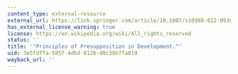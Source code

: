 ```yaml
---
content_type: external-resource
external_url: https://link.springer.com/article/10.1007/s10988-022-09364-z
has_external_license_warning: true
license: https://en.wikipedia.org/wiki/All_rights_reserved
status: ''
title: '"Principles of Presupposition in Development."'
uid: 3e5fdffa-5857-4dbd-8126-d0c38b7fa819
wayback_url: ''
---
```

